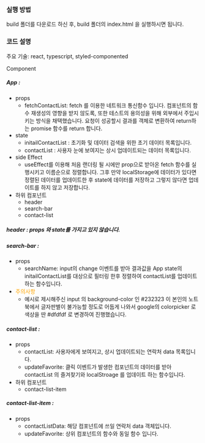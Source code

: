 <!-- @format -->

### 실행 방법

build 폴더를 다운로드 하신 후, build 폴더의 index.html 을 실행하시면 됩니다.

### 코드 설명

주요 기술: react, typescript, styled-componented

Component

##### App :

- props
  - fetchContactList: fetch 를 이용한 네트워크 통신함수 입니다. 컴포넌트의 함수 재생성의 영향을 받지 않도록, 또한 테스트의 용의성을 위해 외부에서 주입시키는 방식을 채택했습니다. 요청이 성공할시 결과를 객체로 변환하여 return하는 promise 함수를 return 합니다.
- state
  - initailContactList : 초기화 및 데이터 검색을 위한 초기 데이터 목록입니다.
  - contactList : 사용자 눈에 보여지는 상시 업데이트되는 데이터 목록입니다.
- side Effect
  - useEffect를 이용해 처음 랜더링 될 시에만 prop으로 받아온 fetch 함수를 실행시키고 이름순으로 정렬합니다. 그후 만약 localStorage에 데이터가 있다면 정렬된 데이터를 업데이트한 후 state에 데이터를 저장하고 그렇지 않다면 업데이트를 하지 않고 저장합니다.
- 하위 컴포넌트
  - header
  - search-bar
  - contact-list

##### header : props 와 state를 가지고 있지 않습니다.

##### search-bar :

- props
  - searchName: input의 change 이벤트를 받아 결과값을 App state의 initailContactList를 대상으로 필터링 한후 정렬하여 contactList를 업데이트 하는 함수입니다.
- <span style="color:orange">주의사항</span>
  - 예시로 제시해주신 input 의 background-color 인 #232323 이 본인의 노트북에서 글자판별이 불가능할 정도로 어둡게 나와서 google의 colorpicker 로 색상을 딴 #dfdfdf 로 변경하여 진행했습니다.

##### contact-list :

- props
  - contactList: 사용자에게 보여지고, 상시 업데이트되는 연락처 data 목록입니다.
  - updateFavorite: 클릭 이벤트가 발생한 컴포넌트의 데이터를 받아 contactList 의 즐겨찾기와 localStroage 를 업데이트 하는 함수입니다.
- 하위 컴포넌트
  - contact-list-item

##### contact-list-item :

- props
  - contactListData: 해당 컴포넌트에 쓰일 연락처 data 객체입니다.
  - updateFavorite: 상위 컴포넌트의 함수와 동일 함수 입니다.
